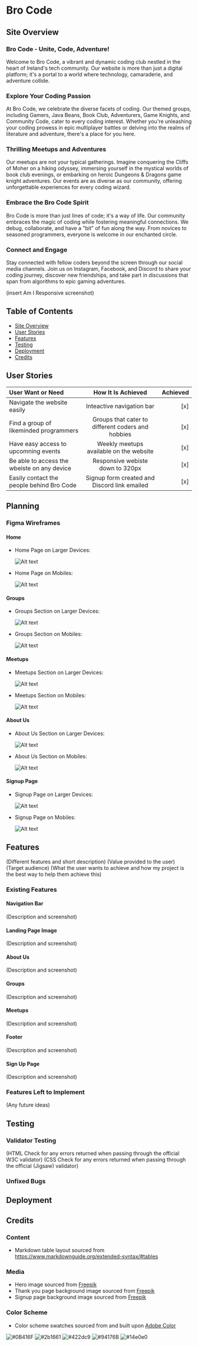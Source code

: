 # Bro Code

## Site Overview
### Bro Code - Unite, Code, Adventure!
Welcome to Bro Code, a vibrant and dynamic coding club nestled in the heart of Ireland's tech community. Our website is more than just a digital platform; it's a portal to a world where technology, camaraderie, and adventure collide.

### Explore Your Coding Passion
At Bro Code, we celebrate the diverse facets of coding. Our themed groups, including Gamers, Java Beans, Book Club, Adventurers, Game Knights, and Community Code, cater to every coding interest. Whether you're unleashing your coding prowess in epic multiplayer battles or delving into the realms of literature and adventure, there's a place for you here.

### Thrilling Meetups and Adventures
Our meetups are not your typical gatherings. Imagine conquering the Cliffs of Moher on a hiking odyssey, immersing yourself in the mystical worlds of book club evenings, or embarking on heroic Dungeons & Dragons game knight adventures. Our events are as diverse as our community, offering unforgettable experiences for every coding wizard.

### Embrace the Bro Code Spirit
Bro Code is more than just lines of code; it's a way of life. Our community embraces the magic of coding while fostering meaningful connections. We debug, collaborate, and have a "bit" of fun along the way. From novices to seasoned programmers, everyone is welcome in our enchanted circle.

### Connect and Engage
Stay connected with fellow coders beyond the screen through our social media channels. Join us on Instagram, Facebook, and Discord to share your coding journey, discover new friendships, and take part in discussions that span from algorithms to epic gaming adventures.

(insert Am I Responsive screenshot)

## Table of Contents

* [Site Overview](#site-overview)
* [User Stories](#user-stories)
* [Features](#features)
* [Testing](#testing)
* [Deployment](#deployment)
* [Credits](#credits)

## User Stories
| User Want or Need      | How It Is Achieved | Achieved     |
| :---        |    :----:   |          ---: |
| Navigate the website easily      | Inteactive navigation bar       | [x]   |
| Find a group of likeminded programmers   | Groups that cater to different coders and hobbies        | [x]      |
| Have easy access to upcomning events      | Weekly meetups available on the website       | [x]   |
| Be able to access the wbeiste on any device      | Responsive webiste down to 320px       | [x]   |
| Easily contact the people behind Bro Code      | Signup form created and Discord link emailed       | [x]   |

## Planning
### Figma Wireframes
#### Home
* Home Page on Larger Devices:

    ![Alt text](assets/images/README/wireframe-home.png)

* Home Page on Mobiles:

    ![Alt text](assets/images/README/wireframe-home-mobile.png)

#### Groups
* Groups Section on Larger Devices:

    ![Alt text](assets/images/README/wireframe-groups.png)

* Groups Section on Mobiles:

    ![Alt text](assets/images/README/wireframe-groups-mobile.png)

#### Meetups
* Meetups Section on Larger Devices:

    ![Alt text](assets/images/README/wireframe-meetups.png)

* Meetups Section on Mobiles:

    ![Alt text](assets/images/README/wireframe-meetups-mobile.png)

#### About Us
* About Us Section on Larger Devices:

    ![Alt text](assets/images/README/wireframe-about-us.png)

* About Us Section on Mobiles:

    ![Alt text](assets/images/README/wireframe-about-us-mobile.png)

#### Signup Page
* Signup Page on Larger Devices:

    ![Alt text](assets/images/README/wireframe-signup.png)

* Signup Page on Mobiles:

    ![Alt text](assets/images/README/wireframe-signup-mobile.png)

## Features
(Different features and short description)
(Value provided to the user)
(Target audience)
(What the user wants to achieve and how my project is the best way to help them achieve this)

### Existing Features
#### Navigation Bar
(Description and screenshot)
#### Landing Page Image
(Description and screenshot)
#### About Us
(Description and screenshot)
#### Groups
(Description and screenshot)
#### Meetups
(Description and screenshot)
#### Footer
(Description and screenshot)
#### Sign Up Page
(Description and screenshot)

### Features Left to Implement
(Any future ideas)

## Testing
### Validator Testing
(HTML
Check for any errors returned when passing through the official W3C validator)
(CSS
Check for any errors returned when passing through the official (Jigsaw) validator)

### Unfixed Bugs

## Deployment

## Credits

### Content
* Markdown table layout sourced from https://www.markdownguide.org/extended-syntax/#tables

### Media
* Hero image sourced from [Freepik](https://img.freepik.com/free-vector/female-programmer-working-computer-night_107791-19637.jpg?w=1380&t=st=1692291332~exp=1692291932~hmac=eba727fa0d86751c47779c3de478b9d51857c78830f0460604dba32d41997e42)
* Thank you page background image sourced from [Freepik](https://img.freepik.com/free-photo/open-book-with-fairytale-scene_52683-107844.jpg?w=1380&t=st=1692291561~exp=1692292161~hmac=62c732b1d658371a3f5da45c4d1f378650b5772712731a6e1958339014aefee7)
* Signup page background image sourced from [Freepik](https://img.freepik.com/free-vector/magic-portal-mountain-cliff-with-flying-rocks-around_107791-4674.jpg?w=1380&t=st=1692291689~exp=1692292289~hmac=febe9ad2b8b2e31c44eb3835d8abd3e4ed95a347c0fecd8374a1f73c20903171)

### Color Scheme
* Color scheme swatches sourced from and built upon [Adobe Color](https://color.adobe.com/create/image)

![#0B416F](https://placehold.it/150x40/0B416F/fff?text=0B416F)
![#2b1661](https://placehold.it/150x40/2b1661/fff?text=2B1661)
![#422dc9](https://placehold.it/150x40/422dc9/fff?text=422dc9)
![#94176B](https://placehold.it/150x40/94176B/fff?text=94176B)
![#14e0e0](https://placehold.it/150x40/14e0e0/fff?text=14e0e0)
